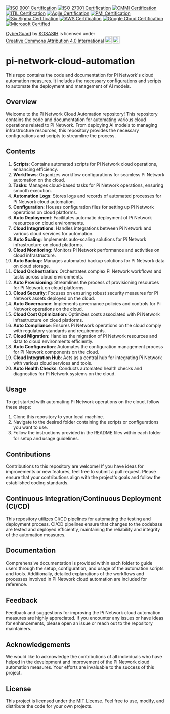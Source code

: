 [![ISO 9001 Certification](https://img.shields.io/badge/ISO%209001%20Certification-Compliant-00BFFF.svg)](https://www.iso.org/iso-9001-quality-management.html)
[![ISO 27001 Certification](https://img.shields.io/badge/ISO%2027001%20Certification-Compliant-00BFFF.svg)](https://www.iso.org/iso-27001-information-security.html)
[![CMMI Certification](https://img.shields.io/badge/CMMI%20Certification-Compliant-00BFFF.svg)](https://cmmiinstitute.com/)
[![ITIL Certification](https://img.shields.io/badge/ITIL%20Certification-Compliant-00BFFF.svg)](https://www.axelos.com/best-practice-solutions/itil)
[![Agile Certification](https://img.shields.io/badge/Agile%20Certification-Compliant-00BFFF.svg)](https://www.agilealliance.org/)
[![PMI Certification](https://img.shields.io/badge/PMI%20Certification-Compliant-00BFFF.svg)](https://www.pmi.org/certifications)
[![Six Sigma Certification](https://img.shields.io/badge/Six%20Sigma%20Certification-Compliant-00BFFF.svg)](https://www.sixsigmaonline.org/six-sigma-certification/)
[![AWS Certification](https://img.shields.io/badge/AWS%20Certification-Compliant-00BFFF.svg)](https://aws.amazon.com/certification/)
[![Google Cloud Certification](https://img.shields.io/badge/Google%20Cloud%20Certification-Compliant-00BFFF.svg)](https://cloud.google.com/certification)
[![Microsoft Certified](https://img.shields.io/badge/Microsoft%20Certified-Compliant-00BFFF.svg)](https://learn.microsoft.com/en-us/certifications/)

<p xmlns:cc="http://creativecommons.org/ns#" xmlns:dct="http://purl.org/dc/terms/"><a property="dct:title" rel="cc:attributionURL" href="https://github.com/KOSASIH/pi-network-cloud-automation">CyberGuard</a> by <a rel="cc:attributionURL dct:creator" property="cc:attributionName" href="https://www.linkedin.com/in/kosasih-81b46b5a">KOSASIH</a> is licensed under <a href="https://creativecommons.org/licenses/by/4.0/?ref=chooser-v1" target="_blank" rel="license noopener noreferrer" style="display:inline-block;">Creative Commons Attribution 4.0 International<img style="height:22px!important;margin-left:3px;vertical-align:text-bottom;" src="https://mirrors.creativecommons.org/presskit/icons/cc.svg?ref=chooser-v1" alt=""><img style="height:22px!important;margin-left:3px;vertical-align:text-bottom;" src="https://mirrors.creativecommons.org/presskit/icons/by.svg?ref=chooser-v1" alt=""></a></p>

# pi-network-cloud-automation

This repo contains the code and documentation for Pi Network's cloud automation measures. It includes the necessary configurations and scripts to automate the deployment and management of AI models.

## Overview
Welcome to the Pi Network Cloud Automation repository! This repository contains the code and documentation for automating various cloud operations related to Pi Network. From deploying AI models to managing infrastructure resources, this repository provides the necessary configurations and scripts to streamline the process.

## Contents
1. **Scripts**: Contains automated scripts for Pi Network cloud operations, enhancing efficiency.
2. **Workflows**: Organizes workflow configurations for seamless Pi Network automation on the cloud.
3. **Tasks**: Manages cloud-based tasks for Pi Network operations, ensuring smooth execution.
4. **Automation Logs**: Stores logs and records of automated processes for Pi Network cloud automation.
5. **Configuration**: Houses configuration files for setting up Pi Network operations on cloud platforms.
6. **Auto Deployment**: Facilitates automatic deployment of Pi Network resources on cloud environments.
7. **Cloud Integrations**: Handles integrations between Pi Network and various cloud services for automation.
8. **Auto Scaling**: Implements auto-scaling solutions for Pi Network infrastructure on cloud platforms.
9. **Cloud Monitoring**: Monitors Pi Network performance and activities on cloud infrastructure.
10. **Auto Backup**: Manages automated backup solutions for Pi Network data on cloud storage.
11. **Cloud Orchestration**: Orchestrates complex Pi Network workflows and tasks across cloud environments.
12. **Auto Provisioning**: Streamlines the process of provisioning resources for Pi Network on cloud platforms.
13. **Cloud Security**: Focuses on ensuring robust security measures for Pi Network assets deployed on the cloud.
14. **Auto Governance**: Implements governance policies and controls for Pi Network operations on the cloud.
15. **Cloud Cost Optimization**: Optimizes costs associated with Pi Network infrastructure on cloud platforms.
16. **Auto Compliance**: Ensures Pi Network operations on the cloud comply with regulatory standards and requirements.
17. **Cloud Migration**: Handles the migration of Pi Network resources and data to cloud environments efficiently.
18. **Auto Configuration**: Automates the configuration management process for Pi Network components on the cloud.
19. **Cloud Integration Hub**: Acts as a central hub for integrating Pi Network with various cloud services and tools.
20. **Auto Health Checks**: Conducts automated health checks and diagnostics for Pi Network systems on the cloud.

## Usage
To get started with automating Pi Network operations on the cloud, follow these steps:
1. Clone this repository to your local machine.
2. Navigate to the desired folder containing the scripts or configurations you want to use.
3. Follow the instructions provided in the README files within each folder for setup and usage guidelines.

## Contributions
Contributions to this repository are welcome! If you have ideas for improvements or new features, feel free to submit a pull request. Please ensure that your contributions align with the project's goals and follow the established coding standards.

## Continuous Integration/Continuous Deployment (CI/CD)
This repository utilizes CI/CD pipelines for automating the testing and deployment process. CI/CD pipelines ensure that changes to the codebase are tested and deployed efficiently, maintaining the reliability and integrity of the automation measures.

## Documentation
Comprehensive documentation is provided within each folder to guide users through the setup, configuration, and usage of the automation scripts and tools. Additionally, detailed explanations of the workflows and processes involved in Pi Network cloud automation are included for reference.

## Feedback
Feedback and suggestions for improving the Pi Network cloud automation measures are highly appreciated. If you encounter any issues or have ideas for enhancements, please open an issue or reach out to the repository maintainers.

## Acknowledgements
We would like to acknowledge the contributions of all individuals who have helped in the development and improvement of the Pi Network cloud automation measures. Your efforts are invaluable to the success of this project.

## License
This project is licensed under the [MIT License](LICENSE). Feel free to use, modify, and distribute the code for your own projects.
